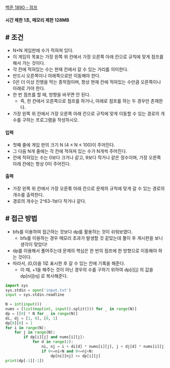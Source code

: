 
[백준 1890 - 점프](https://www.acmicpc.net/problem/1890)

#### **시간 제한 1초, 메모리 제한 128MB**

## **# 조건**

- N×N 게임판에 수가 적혀져 있다. 
- 이 게임의 목표는 가장 왼쪽 위 칸에서 가장 오른쪽 아래 칸으로 규칙에 맞게 점프를 해서 가는 것이다.
- 각 칸에 적혀있는 수는 현재 칸에서 갈 수 있는 거리를 의미한다. 
- 반드시 오른쪽이나 아래쪽으로만 이동해야 한다. 
- 0은 더 이상 진행을 막는 종착점이며, 항상 현재 칸에 적혀있는 수만큼 오른쪽이나 아래로 가야 한다. 
- 한 번 점프를 할 때, 방향을 바꾸면 안 된다. 
	- 즉, 한 칸에서 오른쪽으로 점프를 하거나, 아래로 점프를 하는 두 경우만 존재한다.
- 가장 왼쪽 위 칸에서 가장 오른쪽 아래 칸으로 규칙에 맞게 이동할 수 있는 경로의 개수를 구하는 프로그램을 작성하시오.

#### **입력**
- 첫째 줄에 게임 판의 크기 N (4 ≤ N ≤ 100)이 주어진다. 
- 그 다음 N개 줄에는 각 칸에 적혀져 있는 수가 N개씩 주어진다. 
- 칸에 적혀있는 수는 0보다 크거나 같고, 9보다 작거나 같은 정수이며, 가장 오른쪽 아래 칸에는 항상 0이 주어진다.

#### **출력**
- 가장 왼쪽 위 칸에서 가장 오른쪾 아래 칸으로 문제의 규칙에 맞게 갈 수 있는 경로의 개수를 출력한다.
- 경로의 개수는 2^63-1보다 작거나 같다.

## **# 접근 방법**

- bfs를 이용하여 접근하는 것보다 dp를 활용하는 것이 쉬워보였다.
	- bfs를 이용하는 경우 메모리 초과가 발생할 것 같았는데 풀이 후 게시판을 보니 생각이 맞았다!
- dp를 이용해서 풀어주는데 문제의 핵심은 한 번의 점프에 한 방향으로 이동해야 하는 것이다.
- 따라서, (0,0)을 1로 표시한 후 갈 수 있는 칸에 기록을 해준다.
	- 이 때, +1을 해주는 것이 아닌 경우의 수를 구하기 위하여 dp[i][j] 의 값을 dp[ni][nj] 로 복사해준다.

```python
import sys  
sys.stdin = open('input.txt')  
input = sys.stdin.readline  
  
N = int(input())  
nums = [list(map(int, input().split())) for _ in range(N)]  
dp = [[0] * N for _ in range(N)]  
di, dj = [1, 0], [0, 1]  
dp[0][0] = 1  
for i in range(N):  
    for j in range(N):  
        if dp[i][j] and nums[i][j]:  
            for d in range(2):  
                ni, nj = i + di[d] * nums[i][j], j + dj[d] * nums[i][j]  
                if 0<=ni<N and 0<=nj<N:  
                    dp[ni][nj] += dp[i][j]  
print(dp[-1][-1])
```